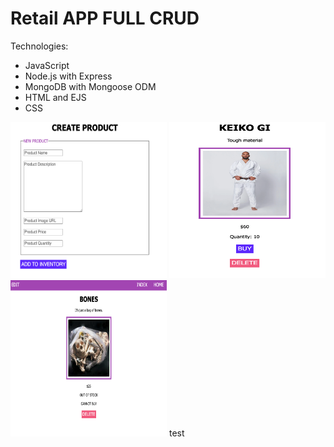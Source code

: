 # Retail APP FULL CRUD

Technologies:

- JavaScript
- Node.js with Express
- MongoDB with Mongoose ODM
- HTML and EJS
- CSS

<img src="./assets/form.png" width="250" height="250">
<img src="./assets/instock.png" width="250" height="250">
<img src="./assets/outofstock.png" width="250" height="250">
test